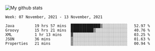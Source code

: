 ![My github stats](https://github-readme-stats.vercel.app/api?username=romvoid95&theme=gruvbox&include_all_commits=true&show_icons=true")

<!--START_SECTION:waka-->
```text
Week: 07 November, 2021 - 13 November, 2021

Java         19 hrs 57 mins  █████████████▒░░░░░░░░░░░   52.97 % 
Groovy       15 hrs 21 mins  ██████████▒░░░░░░░░░░░░░░   40.76 % 
XML          1 hr 13 mins    ▓░░░░░░░░░░░░░░░░░░░░░░░░   03.25 % 
JSON         36 mins         ▒░░░░░░░░░░░░░░░░░░░░░░░░   01.63 % 
Properties   21 mins         ▒░░░░░░░░░░░░░░░░░░░░░░░░   00.94 % 
```
<!--END_SECTION:waka-->
